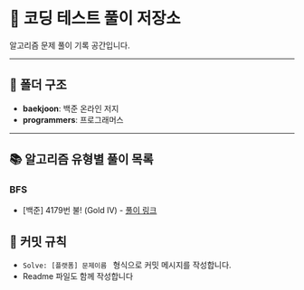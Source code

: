 # 🚀 코딩 테스트 풀이 저장소

알고리즘 문제 풀이 기록 공간입니다.

---

## 📁 폴더 구조

- **baekjoon**: 백준 온라인 저지
- **programmers**: 프로그래머스

---

## 📚 알고리즘 유형별 풀이 목록

### BFS
- [백준] 4179번 불! (Gold IV) - [풀이 링크](./src/baekjoon/p4179)



## 📝 커밋 규칙

- `Solve: [플랫폼] 문제이름 ` 형식으로 커밋 메시지를 작성합니다.
- Readme 파일도 함께 작성합니다
